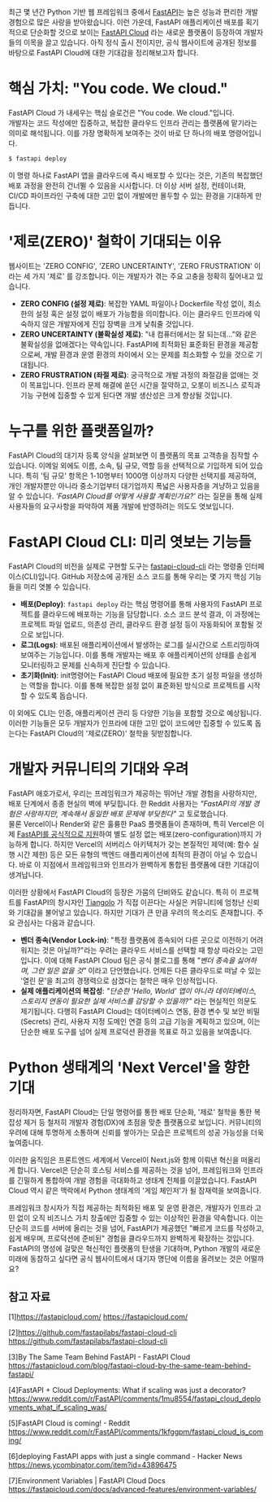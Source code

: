 최근 몇 년간 Python 기반 웹 프레임워크 중에서 [FastAPI](https://github.com/fastapi/fastapi)는 높은 성능과 편리한 개발 경험으로 많은 사랑을 받아왔습니다. 이런 가운데, FastAPI 애플리케이션 배포를 획기적으로 단순화할 것으로 보이는 [FastAPI Cloud](https://fastapicloud.com/) 라는 새로운 플랫폼이 등장하여 개발자들의 이목을 끌고 있습니다. 아직 정식 출시 전이지만, 공식 웹사이트에 공개된 정보를 바탕으로 FastAPI Cloud에 대한 기대감을 정리해보고자 합니다.

# 핵심 가치: "You code. We cloud."

FastAPI Cloud 가 내세우는 핵심 슬로건은 "You code. We cloud."입니다.  
개발자는 코드 작성에만 집중하고, 복잡한 클라우드 인프라 관리는 플랫폼에 맡기라는 의미로 해석됩니다. 이를 가장 명확하게 보여주는 것이 바로 단 하나의 배포 명령어입니다.

```bash
$ fastapi deploy
```

이 명령 하나로 FastAPI 앱을 클라우드에 즉시 배포할 수 있다는 것은, 기존의 복잡했던 배포 과정을 완전히 건너뛸 수 있음을 시사합니다. 더 이상 서버 설정, 컨테이너화, CI/CD 파이프라인 구축에 대한 고민 없이 개발에만 몰두할 수 있는 환경을 기대하게 만듭니다.

# '제로(ZERO)' 철학이 기대되는 이유

웹사이트는 'ZERO CONFIG', 'ZERO UNCERTAINTY', 'ZERO FRUSTRATION' 이라는 세 가지 '제로' 를 강조합니다. 이는 개발자가 겪는 주요 고충을 정확히 짚어내고 있습니다.

- **ZERO CONFIG (설정 제로)**: 복잡한 YAML 파일이나 Dockerfile 작성 없이, 최소한의 설정 혹은 설정 없이 배포가 가능함을 의미합니다. 이는 클라우드 인프라에 익숙하지 않은 개발자에게 진입 장벽을 크게 낮춰줄 것입니다.
- **ZERO UNCERTAINTY (불확실성 제로)**: "내 컴퓨터에서는 잘 되는데..."와 같은 불확실성을 없애겠다는 약속입니다. FastAPI에 최적화된 표준화된 환경을 제공함으로써, 개발 환경과 운영 환경의 차이에서 오는 문제를 최소화할 수 있을 것으로 기대됩니다.
- **ZERO FRUSTRATION (좌절 제로)**: 궁극적으로 개발 과정의 좌절감을 없애는 것이 목표입니다. 인프라 문제 해결에 쏟던 시간을 절약하고, 오롯이 비즈니스 로직과 기능 구현에 집중할 수 있게 된다면 개발 생산성은 크게 향상될 것입니다.

# 누구를 위한 플랫폼일까?

FastAPI Cloud의 대기자 등록 양식을 살펴보면 이 플랫폼의 목표 고객층을 짐작할 수 있습니다. 이메일 외에도 이름, 소속, 팀 규모, 역할 등을 선택적으로 기입하게 되어 있습니다. 특히 '팀 규모' 항목은 1-10명부터 1000명 이상까지 다양한 선택지를 제공하여, 개인 개발자뿐만 아니라 중소기업부터 대기업까지 폭넓은 사용자층을 겨냥하고 있음을 알 수 있습니다. _'FastAPI Cloud를 어떻게 사용할 계획인가요?'_ 라는 질문을 통해 실제 사용자들의 요구사항을 파악하여 제품 개발에 반영하려는 의도도 엿보입니다.

# FastAPI Cloud CLI: 미리 엿보는 기능들

FastAPI Cloud의 비전을 실제로 구현할 도구는 [fastapi-cloud-cli](https://github.com/fastapilabs/fastapi-cloud-cli) 라는 명령줄 인터페이스(CLI)입니다. GitHub 저장소에 공개된 소스 코드를 통해 우리는 몇 가지 핵심 기능들을 미리 엿볼 수 있습니다.

- **배포(Deploy)**: `fastapi deploy` 라는 핵심 명령어를 통해 사용자의 FastAPI 프로젝트를 클라우드에 배포하는 기능을 담당합니다. 소스 코드 분석 결과, 이 과정에는 프로젝트 파일 업로드, 의존성 관리, 클라우드 환경 설정 등이 자동화되어 포함될 것으로 보입니다.
- **로그(Logs)**: 배포된 애플리케이션에서 발생하는 로그를 실시간으로 스트리밍하여 보여주는 기능입니다. 이를 통해 개발자는 배포 후 애플리케이션의 상태를 손쉽게 모니터링하고 문제를 신속하게 진단할 수 있습니다.
- **초기화(Init)**: init명령어는 FastAPI Cloud 배포에 필요한 초기 설정 파일을 생성하는 역할을 합니다. 이를 통해 복잡한 설정 없이 표준화된 방식으로 프로젝트를 시작할 수 있도록 돕습니다.

이 외에도 CLI는 인증, 애플리케이션 관리 등 다양한 기능을 포함할 것으로 예상됩니다. 이러한 기능들은 모두 개발자가 인프라에 대한 고민 없이 코드에만 집중할 수 있도록 돕는다는 FastAPI Cloud의 '제로(ZERO)' 철학을 뒷받침합니다.

# 개발자 커뮤니티의 기대와 우려

FastAPI 애호가로서, 우리는 프레임워크가 제공하는 뛰어난 개발 경험을 사랑하지만, 배포 단계에서 종종 현실의 벽에 부딪힙니다. 한 Reddit 사용자는 _"FastAPI의 개발 경험은 사랑하지만, 계속해서 동일한 배포 문제에 부딪힌다"_ 고 토로했습니다.  
물론 Vercel이나 Render와 같은 훌륭한 PaaS 플랫폼들이 존재하며, 특히 Vercel은 이제 [FastAPI를 공식적으로 지원](https://vercel.com/docs/frameworks/backend/fastapi)하여 별도 설정 없는 배포(zero-configuration)까지 가능하게 합니다. 하지만 Vercel의 서버리스 아키텍처가 갖는 본질적인 제약(예: 함수 실행 시간 제한) 등은 모든 유형의 백엔드 애플리케이션에 최적의 환경이 아닐 수 있습니다. 바로 이 지점에서 프레임워크와 인프라가 완벽하게 통합된 플랫폼에 대한 기대감이 생겨납니다.

이러한 상황에서 FastAPI Cloud의 등장은 가뭄의 단비와도 같습니다. 특히 이 프로젝트를 FastAPI의 창시자인 [Tiangolo](https://tiangolo.com/) 가 직접 이끈다는 사실은 커뮤니티에 엄청난 신뢰와 기대감을 불어넣고 있습니다. 하지만 기대가 큰 만큼 우려의 목소리도 존재합니다. 주요 관심사는 다음과 같습니다.

- **벤더 종속(Vendor Lock-in)**: "특정 플랫폼에 종속되어 다른 곳으로 이전하기 어려워지는 것은 아닐까?"라는 우려는 클라우드 서비스를 선택할 때 항상 따라오는 고민입니다. 이에 대해 FastAPI Cloud 팀은 공식 블로그를 통해 _"벤더 종속을 싫어하며, 그런 일은 없을 것"_ 이라고 단언했습니다. 언제든 다른 클라우드로 떠날 수 있는 '열린 문'을 최고의 경쟁력으로 삼겠다는 철학은 매우 인상적입니다.
- **실제 애플리케이션의 복잡성**: _"단순한 'Hello, World' 앱이 아니라 데이터베이스, 스토리지 연동이 필요한 실제 서비스를 감당할 수 있을까?"_ 라는 현실적인 의문도 제기됩니다. 다행히 FastAPI Cloud는 데이터베이스 연동, 환경 변수 및 보안 비밀(Secrets) 관리, 사용자 지정 도메인 연결 등의 고급 기능을 계획하고 있으며, 이는 단순한 배포 도구를 넘어 실제 프로덕션 환경을 목표로 하고 있음을 보여줍니다.

# Python 생태계의 'Next Vercel'을 향한 기대

정리하자면, FastAPI Cloud는 단일 명령어를 통한 배포 단순화, '제로' 철학을 통한 복잡성 제거 등 철저히 개발자 경험(DX)에 초점을 맞춘 플랫폼으로 보입니다. 커뮤니티의 우려에 대해 투명하게 소통하며 신뢰를 쌓아가는 모습은 프로젝트의 성공 가능성을 더욱 높여줍니다.

이러한 움직임은 프론트엔드 세계에서 Vercel이 Next.js와 함께 이뤄낸 혁신을 떠올리게 합니다. Vercel은 단순히 호스팅 서비스를 제공하는 것을 넘어, 프레임워크와 인프라를 긴밀하게 통합하여 개발 경험을 극대화하고 생태계 전체를 이끌었습니다. FastAPI Cloud 역시 같은 맥락에서 Python 생태계의 '게임 체인저'가 될 잠재력을 보여줍니다.

프레임워크 창시자가 직접 제공하는 최적화된 배포 및 운영 환경은, 개발자가 인프라 고민 없이 오직 비즈니스 가치 창출에만 집중할 수 있는 이상적인 환경을 약속합니다. 이는 단순히 코드를 서버에 올리는 것을 넘어, FastAPI가 제공했던 "빠르게 코드를 작성하고, 쉽게 배우며, 프로덕션에 준비된" 경험을 클라우드까지 완벽하게 확장하는 것입니다. FastAPI의 명성에 걸맞은 혁신적인 플랫폼의 탄생을 기대하며, Python 개발의 새로운 미래에 동참하고 싶다면 공식 웹사이트에서 대기자 명단에 이름을 올려보는 것은 어떨까요?

## 참고 자료

[1]https://fastapicloud.com/ https://fastapicloud.com/

[2]https://github.com/fastapilabs/fastapi-cloud-cli https://github.com/fastapilabs/fastapi-cloud-cli

[3]By The Same Team Behind FastAPI - FastAPI Cloud https://fastapicloud.com/blog/fastapi-cloud-by-the-same-team-behind-fastapi/

[4]FastAPI + Cloud Deployments: What if scaling was just a decorator? https://www.reddit.com/r/FastAPI/comments/1mu8554/fastapi_cloud_deployments_what_if_scaling_was/

[5]FastAPI Cloud is coming! - Reddit https://www.reddit.com/r/FastAPI/comments/1kfggpm/fastapi_cloud_is_coming/

[6]deploying FastAPI apps with just a single command - Hacker News https://news.ycombinator.com/item?id=43896475

[7]Environment Variables | FastAPI Cloud Docs https://fastapicloud.com/docs/advanced-features/environment-variables/
